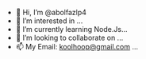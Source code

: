 - 👋 Hi, I’m @abolfazlp4
- 👀 I’m interested in ...
- 🌱 I’m currently learning Node.Js...
- 💞️ I’m looking to collaborate on ...
- 📫 My Email: koolhoop@gmail.com ...

<!---
abolfazlp4/abolfazlp4 is a ✨ special ✨ repository because its `README.md` (this file) appears on your GitHub profile.
You can click the Preview link to take a look at your changes.
--->
